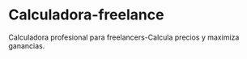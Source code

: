 # Calculadora-freelance
Calculadora profesional para freelancers-Calcula precios y maximiza ganancias.
